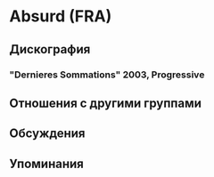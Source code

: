 # Absurd (FRA)



## Дискография

### "Dernieres Sommations" 2003, Progressive




## Отношения с другими группами


## Обсуждения


## Упоминания

